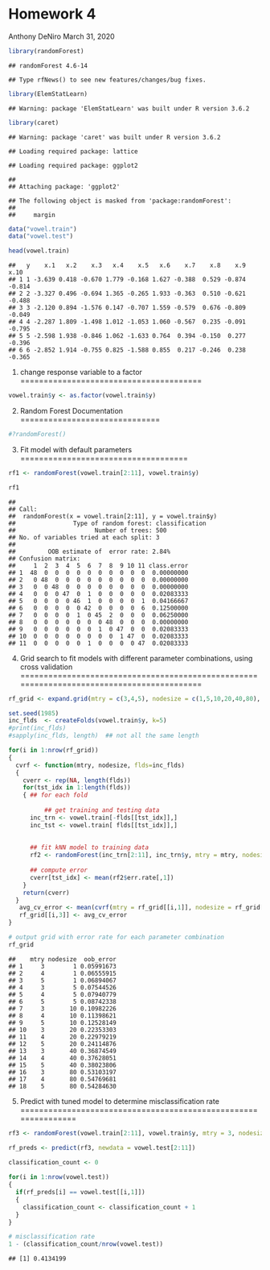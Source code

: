 Homework 4
================
Anthony DeNiro
March 31, 2020

``` r
library(randomForest)
```

    ## randomForest 4.6-14

    ## Type rfNews() to see new features/changes/bug fixes.

``` r
library(ElemStatLearn)
```

    ## Warning: package 'ElemStatLearn' was built under R version 3.6.2

``` r
library(caret)
```

    ## Warning: package 'caret' was built under R version 3.6.2

    ## Loading required package: lattice

    ## Loading required package: ggplot2

    ## 
    ## Attaching package: 'ggplot2'

    ## The following object is masked from 'package:randomForest':
    ## 
    ##     margin

``` r
data("vowel.train")
data("vowel.test")
```

``` r
head(vowel.train)
```

    ##   y    x.1   x.2    x.3   x.4    x.5   x.6    x.7    x.8    x.9   x.10
    ## 1 1 -3.639 0.418 -0.670 1.779 -0.168 1.627 -0.388  0.529 -0.874 -0.814
    ## 2 2 -3.327 0.496 -0.694 1.365 -0.265 1.933 -0.363  0.510 -0.621 -0.488
    ## 3 3 -2.120 0.894 -1.576 0.147 -0.707 1.559 -0.579  0.676 -0.809 -0.049
    ## 4 4 -2.287 1.809 -1.498 1.012 -1.053 1.060 -0.567  0.235 -0.091 -0.795
    ## 5 5 -2.598 1.938 -0.846 1.062 -1.633 0.764  0.394 -0.150  0.277 -0.396
    ## 6 6 -2.852 1.914 -0.755 0.825 -1.588 0.855  0.217 -0.246  0.238 -0.365

1. change response variable to a factor
=======================================

``` r
vowel.train$y <- as.factor(vowel.train$y)
```

2. Random Forest Documentation
==============================

``` r
#?randomForest()
```

3. Fit model with default parameters
====================================

``` r
rf1 <- randomForest(vowel.train[2:11], vowel.train$y)

rf1
```

    ## 
    ## Call:
    ##  randomForest(x = vowel.train[2:11], y = vowel.train$y) 
    ##                Type of random forest: classification
    ##                      Number of trees: 500
    ## No. of variables tried at each split: 3
    ## 
    ##         OOB estimate of  error rate: 2.84%
    ## Confusion matrix:
    ##     1  2  3  4  5  6  7  8  9 10 11 class.error
    ## 1  48  0  0  0  0  0  0  0  0  0  0  0.00000000
    ## 2   0 48  0  0  0  0  0  0  0  0  0  0.00000000
    ## 3   0  0 48  0  0  0  0  0  0  0  0  0.00000000
    ## 4   0  0  0 47  0  1  0  0  0  0  0  0.02083333
    ## 5   0  0  0  0 46  1  0  0  0  0  1  0.04166667
    ## 6   0  0  0  0  0 42  0  0  0  0  6  0.12500000
    ## 7   0  0  0  0  1  0 45  2  0  0  0  0.06250000
    ## 8   0  0  0  0  0  0  0 48  0  0  0  0.00000000
    ## 9   0  0  0  0  0  0  1  0 47  0  0  0.02083333
    ## 10  0  0  0  0  0  0  0  0  1 47  0  0.02083333
    ## 11  0  0  0  0  0  1  0  0  0  0 47  0.02083333

4. Grid search to fit models with different parameter combinations, using cross validation
==========================================================================================

``` r
rf_grid <- expand.grid(mtry = c(3,4,5), nodesize = c(1,5,10,20,40,80), oob_error = NA_real_)

set.seed(1985)
inc_flds  <- createFolds(vowel.train$y, k=5)
#print(inc_flds)
#sapply(inc_flds, length)  ## not all the same length

for(i in 1:nrow(rf_grid))
{
  cvrf <- function(mtry, nodesize, flds=inc_flds) 
  {
    cverr <- rep(NA, length(flds))
    for(tst_idx in 1:length(flds)) 
    { ## for each fold
      
          ## get training and testing data
      inc_trn <- vowel.train[-flds[[tst_idx]],]
      inc_tst <- vowel.train[ flds[[tst_idx]],]
      
      
      ## fit kNN model to training data
      rf2 <- randomForest(inc_trn[2:11], inc_trn$y, mtry = mtry, nodesize = nodesize)
      
      ## compute error
      cverr[tst_idx] <- mean(rf2$err.rate[,1])
    }
    return(cverr)
  }
   avg_cv_error <- mean(cvrf(mtry = rf_grid[[i,1]], nodesize = rf_grid[[i,2]]))
   rf_grid[[i,3]] <- avg_cv_error
}

# output grid with error rate for each parameter combination
rf_grid
```

    ##    mtry nodesize  oob_error
    ## 1     3        1 0.05991673
    ## 2     4        1 0.06555915
    ## 3     5        1 0.06894067
    ## 4     3        5 0.07544526
    ## 5     4        5 0.07940779
    ## 6     5        5 0.08742338
    ## 7     3       10 0.10982226
    ## 8     4       10 0.11398621
    ## 9     5       10 0.12528149
    ## 10    3       20 0.22353303
    ## 11    4       20 0.22979219
    ## 12    5       20 0.24114876
    ## 13    3       40 0.36874549
    ## 14    4       40 0.37628051
    ## 15    5       40 0.38023806
    ## 16    3       80 0.53103197
    ## 17    4       80 0.54769681
    ## 18    5       80 0.54284630

5. Predict with tuned model to determine misclassification rate
===============================================================

``` r
rf3 <- randomForest(vowel.train[2:11], vowel.train$y, mtry = 3, nodesize = 1)

rf_preds <- predict(rf3, newdata = vowel.test[2:11])

classification_count <- 0
  
for(i in 1:nrow(vowel.test))
{
  if(rf_preds[i] == vowel.test[[i,1]])
  {
    classification_count <- classification_count + 1
  }
}

# misclassification rate
1 - (classification_count/nrow(vowel.test))
```

    ## [1] 0.4134199
